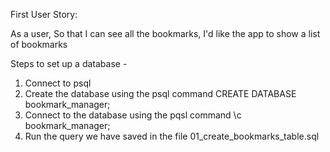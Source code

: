 First User Story:

As a user,
So that I can see all the bookmarks,
I'd like the app to show a list of bookmarks

Steps to set up a database - 
1. Connect to psql
2. Create the database using the psql command CREATE DATABASE bookmark_manager;
3. Connect to the database using the pqsl command \c bookmark_manager;
4. Run the query we have saved in the file 01_create_bookmarks_table.sql
